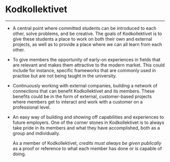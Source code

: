 # Kodkollektivet
--------------------------

- A central point where committed students can be introduced to each other,
  solve problems, and be creative. The goals of Kodkollektivet is to give
  these students a place to work on both their own and external projects, as
  well as to provide a place where we can all learn from each other.

- To give members the opportunity of early-on experiences in fields that are
  relevant and makes them attractive to the modern market. This could include
  for instance, specific frameworks that are commonly used in practise but
  are not being taught in the university.

- Continuously working with external companies, building a network of
  connections that can benefit Kodkollektivet and its members. These benefits
  could be in the form of external, customer-based projects where members get
  to interact and work with a customer on a professional level.

- An easy way of building and showing off capabilities and experiences to
  future employers. One of the corner stones in Kodkollektivet is to always
  take pride in its members and what they have accomplished, both as a group
  and individually.

  As a member of Kodkollektivet, *credits must always be given publically* as a
  proof or reference to what each member has done or is capable of doing.
